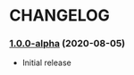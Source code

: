CHANGELOG
=========

### [1.0.0-alpha](https://github.com/webeweb/geo-api-library/tree/v1.0.0-alpha) (2020-08-05)

- Initial release
